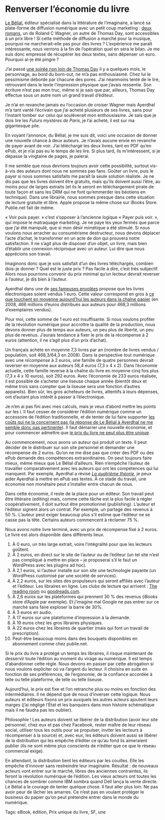 # Renverser l’économie du livre

[Le Bélial](http://www.belial.fr/), éditeur spécialisé dans la littérature de l’imaginaire, a lancé sa plate-forme de diffusion numérique avec un petit coup marketing : [deux romans](http://www.belial.fr/pages/e_belial-fixezvotreprix), un de Roland C Wagner, un autre de Thomas Day, sont accessibles à un prix libre ! Si cette méthode de diffusion a marché pour la musique, pourquoi ne marcherait-elle pas pour des livres ? L’expérience me paraît intéressante, nous verrons à la fin de l’opération quel en sera le bilan. Je me suis donc empressé de récupérer les deux textes, sans dépenser un euro. Pourquoi ai-je été pingre ?<span id="more-19083"></span>

J’ai passé [une soirée non loin de Thomas Day](http://blog.tcrouzet.com/2010/01/16/definir-sf/) il y a quelques mois, le personnage, au bord du burn-out, ne m’a pas enthousiasmé. Chez lui le pessimisme déborde par chacune des pores. J’ai néanmoins tenté de le lire, retrouvant dans le texte l’impression physique que j’avais ressentie. Son écriture n’est pas mon truc, même si je sais que par, ailleurs, Thomas Day effectue sous un autre nom un grand travail d’éditeur.

Je n’ai en revanche jamais eu l’occasion de croiser Wagner mais Ayerdhal m’a tant vanté l’écrivain que j’ai acheté plusieurs de ses livres, sans pour l’instant tomber sur celui qui soulèverait mon enthousiasme. Je sais que je dois lire les *Futurs mystères de Paris*, je l’ai acheté, il est sur ma gigantesque pile.

En voyant l’annonce, du Bélial, je me suis dit, voici une occasion de donner une nouvelle chance à deux auteurs. Je n’avais aucune envie en revanche de payer avant de voir. J’ai téléchargé les deux livres, tant en PDF qu’en ePub, et je n’ai pas eu le temps de les lire. Si plus tard, ils m’intéressent, si je dépasse la vingtaine de pages, je paierai.

Il me semble que nous devrions toujours avoir cette possibilité, surtout vis-à-vis des auteurs dont nous ne sommes pas fans. Goûter un livre, puis le payer si nous sommes satisfaits me paraît la seule solution réaliste. Je ne dis pas que les livres doivent être gratuits, mais qu’ils doivent aussi l’être, au moins pour de larges extraits (et ils le seront en téléchargement pirate de toute façon et sans les DRM qui ne font qu’emmerder les béotiens en technique). Dans une librairie, nous sommes presque dans cette situation de lecture gratuite et libre. Apple propose la même chose sur iBooks Store. Publie.net fait de même.

« Voir puis payer. » c’est s’opposer à l’ancienne logique « Payer puis voir. », qui impose le matraquage marketing. Je ne paye les yeux fermés que parce que j’ai été manipulé, que si mon désir mimétique a été stimulé. Si nous voulons nous arracher au consumérisme destructeur, nous devons déplacer l’acte d’achat, le transformer en un acte de don qui prouvera notre satisfaction. Il ne s’agit plus de disposer d’un objet, un livre, mais bien d’établir une connexion réciproque avec un auteur. Lui dire que nous apprécions son travail.

Imaginons donc que je sois satisfait d’un des livres téléchargés, combien dois-je donner ? Quel est le juste prix ? Pas facile à dire, c’est très subjectif. Alors nous pourrions convenir du prix minimal qu’un lecteur devrait reverser à l’auteur, je dis bien à l’auteur.

Ayerdhal dans une de [ses fameuses envolées](http://www.facebook.com/tcrouzet#!/notes/ayerdhal/quelque-chose-comme-une-lettre-ouverte-au-belial-pour-le-lancement-de-sa-platefo/470382585751) propose que les livres électroniques soient vendus 1 euro. Cette valeur correspond en gros à [ce que touchent en moyenne aujourd’hui les auteurs dans la chaîne papier](http://www.centrenationaldulivre.fr/IMG/pdf/Chiffres-cles_2008-2009.pdf) (en 2008, 466 millions d’euros distribués aux auteurs pour 468,3 millions d’exemplaires vendus).

Pour moi, cette somme de 1 euro est insuffisante. Si nous voulons profiter de la révolution numérique pour accroître la qualité de la production, nous devons donner plus de temps aux auteurs, un peu plus de liberté, un peu plus de revenus. J’aurais tendance à fixer le prix de la récompense à 2 euros (attention, il ne s’agit plus d’un prix d’achat).

Un français achète en moyenne 7,3 livres par an (nombre de livres vendus / population, soit 468,3/64,3 en 2008). Dans la perspective tout numérique avec une *récompense* à 2 euros, une famille de quatre personnes devrait reverser en moyenne aux auteurs 58,4 euros (7,3 x 4 x 2). Dans l’économie actuelle, cette famille reverse à la chaîne du livre en moyenne cinq fois plus (7,3 x 4 x 10 euros), soit 292 euros. Avec l’économie de 233 euros réalisée, il est possible de s’acheter une liseuse chaque année (bientôt deux et même trois sans compter que la liseuse sera une fonction d’autres appareils). Bien sûr, les gros acheteurs de livres, attentifs à leurs dépenses, ont d’autant plus intérêt à passer à l’électronique.

Je n’en ai pas fini avec mes calculs, mais je veux d’abord mettre les points sur les i. Il faut cesser de considérer l’édition numérique comme un accessoire de l’édition traditionnelle, et de tenter de lui faire supporter [les coûts qui ne la concernent pas ](http://blog.tcrouzet.com/2010/04/14/ce-que-les-auteurs-gagneront/) ([la réponse de Le Bélial à Ayerdhal ne me semble donc pas pertinente](http://forums.belial.fr/viewtopic.php?p=9602)). Il faut démarrer une nouvelle économie, et pour commencer admettre que [le prix du livre ne peut plus être unique](http://blog.tcrouzet.com/2010/07/30/hypocrisie-du-prix-unique-du-livre/).

Au commencement, nous avons un auteur qui produit un texte. Il peut décider de le distribuer sur son site personnel et demander une récompense de 2 euros. Qu’on ne me dise pas que créer des PDF ou des ePub demande des compétences extraordinaires. On peut toujours faire mieux, même mieux que Le Bélial d’ailleurs. Rien n’empêche l’auteur de travailler comparativement avec les auteurs qui ont les compétences qui lui manquent. Par exemple, Ayerdhal a révisé [*La quatrième théorie*](http://blog.tcrouzet.com/la-quatrieme-theorie/), je peux aider Ayerdhal à mettre en ePub ses textes. À ce stade du travail, une économie non monétaire peut s’installer entre chacun de nous.

Dans cette économie, il reste de la place pour un éditeur. Son travail peut être littéraire (editing) mais, comme cette tâche est la plus facile à régler coopérativement, il doit surtout être promotionnel (publishing). L’auteur et l’éditeur signent alors un contrat. Par exemple, un partage des revenus à 50 %. L’auteur peut exiger beaucoup plus s’il estime que l’éditeur ne se casse pas la tête. Certains auteurs commencent à réclamer 75 %.

Nous avons notre livre terminé, avec un prix de récompense fixé à 2 euros. Le livre est alors disponible dans différents lieux.

1. À 0 euro, un très large extrait, voire l’intégralité pour que les lecteurs goûtent.
2. À 2 euros, en direct sur le site de l’auteur ou de l’éditeur (un tel site n’est pas compliqué à mettre en place – je proposerai s’il le faut un WordPress avec les plugins ad hoc).
3. À 2,1 euros, si l’auteur installe sur son site une technologie payante (un WordPress customisé par une société de services).
4. À 2,2 euros, sur les sites des propulseurs qui seront affiliés avec l’auteur et l’éditeur. Les libraires en ligne. Les clubs de lecture qui arrivent : [The reading room](http://www.thereadingroom.com) ou [goodreads.com](http://www.goodreads.com/).
5. À 2,6 euros sur les plateformes qui prennent 30 % des revenus (iBooks store d’Apple par exemple). Et j’imagine mal Google ne pas entrer sur ce marché sans faire exploser la barre de 30%.
6. À 3 euros en audio.
7. À 17 euros sur une plateforme d’impression à la demande.
8. À 19 euros chez les gros libraires physiques.
9. À 22 euros chez les libraires de quartier (mais qui font un travail de prescription).
10. Peut-être beaucoup moins dans des bouquets disponibles en abonnement comme chez publie.net.

Si le prix du livre a protégé un temps les libraires, il risque maintenant de desservir toute l’édition au moment du virage au numérique. Il est temps d’abandonner cette règle. Nous devons en passer par cette abrogation si nous voulons expliciter où va l’argent du lecteur. Il choisira en suite en fonction de ses préférences, de l’ergonomie, de la confiance accordée à telle ou telle plateforme, de telle ou telle liseuse.

Aujourd’hui, le prix est fixe et l’on retranche plus ou moins en fonction des intermédiaires. Il ne dépend que de nous d’inverser cette logique. Nous auteurs et éditeurs fixons un prix auxquels les autres acteurs ajoutent leurs marges (j’ai négligé l’État et les banquiers dans mon histoire schématique mais il ne faudra pas les oublier).

Philosophie ! Les auteurs doivent se libérer de la distribution (avoir leur site personnel, chez eux et pas chez Facebook, rester maître de leur réseau social, utiliser tous les outils pour se propulser, inviter les lecteurs à récompenser à la source) et, avec eux, les éditeurs doivent aussi se libérer de la distribution qui les empêche d’éditer ce qu’au fond ils aimeraient publier (ils ne sont même plus conscients de n’éditer que ce que le réseau commercial exige).

En attendant, la distribution tient les éditeurs par les couilles. Elle les empêche d’innover sans restreindre leur imaginaire. Résultat : de nouveaux acteurs vont entrer sur le marché, libres des anciennes contraintes, ils feront la révolution numérique de l’édition. Les vieux acteurs ont toutes les chances de sombrer comme IBM sombra quand Dell lança la vente directe. Le Bélial a le courage de tenter quelque chose. Il faut aller plus loin. Ne pas avoir peur de lâcher les amarres. Ce n’est pas en voulant protéger le business du papier qu’on peut prétendre entrer dans le monde du numérique.

Tags: eBook, édition, Prix unique du livre, SF, une